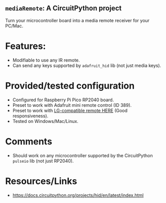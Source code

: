 ## `mediaRemote`: A CircuitPython project
Turn your microcontroller board into a media remote receiver for your PC/Mac.

# Features:
- Modifiable to use any IR remote.
- Can send any keys supported by `adafruit_hid` lib (not just media keys).

# Provided/tested configuration
- Configured for Raspberry Pi Pico RP2040 board.
- Preset to work with Adafruit mini remote control (ID 389).
- Preset to work with [LG-compatible remote HERE](https://www.amazon.ca/dp/B0BHT5BW41) (Good responsiveness).
- Tested on Windows/Mac/Linux.

# Comments
- Should work on any microcontroller supported by the CircuitPython `pulseio` lib (not just RP2040).

# Resources/Links
- <https://docs.circuitpython.org/projects/hid/en/latest/index.html>
